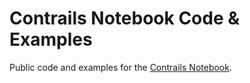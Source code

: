 # Contrails Notebook Code & Examples

Public code and examples for the [Contrails Notebook](https://notebook.contrails.org).
